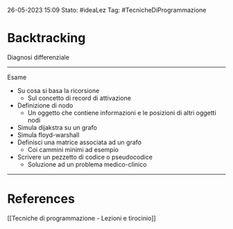 26-05-2023 15:09
Stato: #ideaLez 
Tag: #TecnicheDiProgrammazione 

# Backtracking
Diagnosi differenziale


---
Esame
- Su cosa si basa la ricorsione
	- Sul concetto di record di attivazione 
- Definizione di nodo
	- Un oggetto che contiene informazioni e le posizioni di altri oggetti nodi
- Simula dijakstra su un grafo
- Simula floyd-warshall
- Definisci una matrice associata ad un grafo
	- Coi cammini minimi ad esempio
- Scrivere un pezzetto di codice o pseudocodice 
	- Soluzione ad un problema medico-clinico



---
# References 
[[Tecniche di programmazione - Lezioni e tirocinio]]
